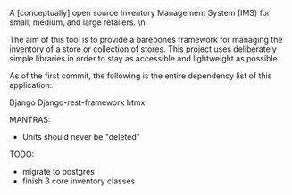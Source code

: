 A [conceptually] open source Inventory Management System (IMS) for small, medium, and large retailers. \n

The aim of this tool is to provide a barebones framework for managing the inventory of a store or collection of stores. This project uses deliberately simple libraries in order to stay as accessible and lightweight as possible.

As of the first commit, the following is the entire dependency list of this application:

Django
Django-rest-framework
htmx

MANTRAS:
- Units should never be "deleted"

TODO:
- migrate to postgres
- finish 3 core inventory classes